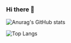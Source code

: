 ### Hi there 👋

![Anurag's GitHub stats](https://github-readme-stats.vercel.app/api?username=gwsheep&show_icons=true&theme=vue)

![Top Langs](https://github-readme-stats.vercel.app/api/top-langs/?username=gwsheep&layout=compact&theme=vue)

<!--
**gwsheep/gwsheep** is a ✨ _special_ ✨ repository because its `README.md` (this file) appears on your GitHub profile.

Here are some ideas to get you started:

- 🔭 I’m currently working on ...
- 🌱 I’m currently learning ...
- 👯 I’m looking to collaborate on ...
- 🤔 I’m looking for help with ...
- 💬 Ask me about ...
- 📫 How to reach me: ...
- 😄 Pronouns: ...
- ⚡ Fun fact: ...
-->
